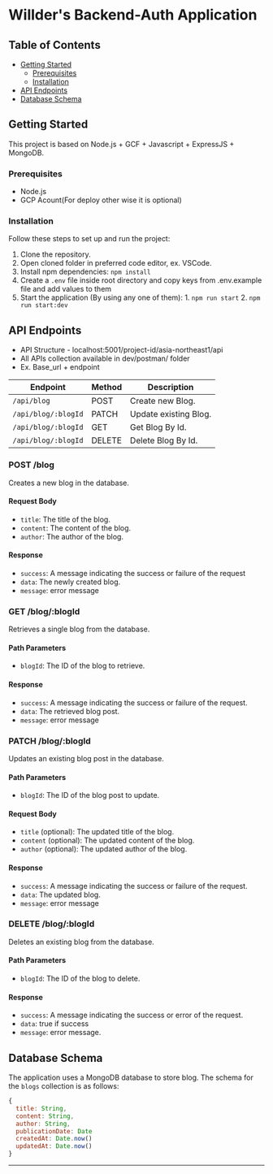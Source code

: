 # Willder's Backend-Auth Application

## Table of Contents

- [Getting Started](#getting-started)
  - [Prerequisites](#prerequisites)
  - [Installation](#installation)
- [API Endpoints](#api-endpoints)
- [Database Schema](#database-schema)

## Getting Started

This project is based on Node.js + GCF + Javascript + ExpressJS + MongoDB.

### Prerequisites

- Node.js
- GCP Acount(For deploy other wise it is optional)

### Installation

Follow these steps to set up and run the project:

1. Clone the repository.
2. Open cloned folder in preferred code editor, ex. VSCode.
3. Install npm dependencies: `npm install`
4. Create a `.env` file inside root directory and copy keys from .env.example file and add values to them
5. Start the application (By using any one of them): 1. ```npm run start``` 2. ```npm run start:dev```

## API Endpoints

 - API Structure - localhost:5001/project-id/asia-northeast1/api
 - All APIs collection available in dev/postman/ folder
 - Ex. Base_url + endpoint

| Endpoint                         | Method | Description                            |
|----------------------------------|--------|----------------------------------------|
| `/api/blog`                      | POST   | Create new Blog.                       |
| `/api/blog/:blogId`              | PATCH  | Update existing Blog.                  |
| `/api/blog/:blogId`              | GET    | Get Blog By Id.                        |
| `/api/blog/:blogId`              | DELETE | Delete Blog By Id.                     |

### POST /blog

Creates a new blog in the database.

#### Request Body

- `title`: The title of the blog.
- `content`: The content of the blog.
- `author`: The author of the blog.

#### Response

- `success`: A message indicating the success or failure of the request
- `data`: The newly created blog.
- `message`: error message

### GET /blog/:blogId

Retrieves a single blog from the database.

#### Path Parameters

- `blogId`: The ID of the blog to retrieve.

#### Response

- `success`: A message indicating the success or failure of the request.
- `data`: The retrieved blog post.
- `message`: error message

### PATCH /blog/:blogId

Updates an existing blog post in the database.

#### Path Parameters

- `blogId`: The ID of the blog post to update.

#### Request Body

- `title` (optional): The updated title of the blog.
- `content` (optional): The updated content of the blog.
- `author` (optional): The updated author of the blog.

#### Response

- `success`: A message indicating the success or failure of the request.
- `data`: The updated blog.
- `message`: error message


### DELETE /blog/:blogId

Deletes an existing blog from the database.

#### Path Parameters

- `blogId`: The ID of the blog to delete.

#### Response

- `success`: A message indicating the success or error of the request.
- `data`: true if success
- `message`: error message.

## Database Schema

The application uses a MongoDB database to store blog. The schema for the `blogs` collection is as follows:

```javascript
{
  title: String,
  content: String,
  author: String,
  publicationDate: Date
  createdAt: Date.now()
  updatedAt: Date.now()
}
```
----------------------------------------------------------------------------------------------


